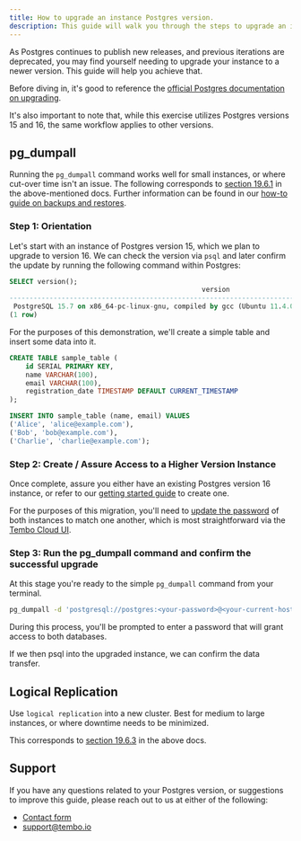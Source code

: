 ```yaml
---
title: How to upgrade an instance Postgres version.
description: This guide will walk you through the steps to upgrade an instance of Postgres to a newer version.
---
```


As Postgres continues to publish new releases, and previous iterations are deprecated, you may find yourself needing to upgrade your instance to a newer version. This guide will help you achieve that.

Before diving in, it's good to reference the [official Postgres documentation on upgrading](https://www.postgresql.org/docs/current/upgrading.html).

It's also important to note that, while this exercise utilizes Postgres versions 15 and 16, the same workflow applies to other versions.

## pg_dumpall

Running the `pg_dumpall` command works well for small instances, or where cut-over time isn't an issue. The following corresponds to [section 19.6.1](https://www.postgresql.org/docs/current/upgrading.html#UPGRADING-VIA-PGDUMPALL) in the above-mentioned docs. Further information can be found in our [how-to guide on backups and restores](https://tembo.io/docs/getting-started/postgres_guides/how-to-backup-and-restore-a-postgres-database).

### Step 1: Orientation

Let's start with an instance of Postgres version 15, which we plan to upgrade to version 16. We can check the version via `psql` and later confirm the update by running the following command within Postgres:

```sql
SELECT version();
                                                version
-------------------------------------------------------------------------------------------------------
 PostgreSQL 15.7 on x86_64-pc-linux-gnu, compiled by gcc (Ubuntu 11.4.0-1ubuntu1~22.04) 11.4.0, 64-bit
(1 row)
```

For the purposes of this demonstration, we'll create a simple table and insert some data into it.

```sql
CREATE TABLE sample_table (
    id SERIAL PRIMARY KEY,
    name VARCHAR(100),
    email VARCHAR(100),
    registration_date TIMESTAMP DEFAULT CURRENT_TIMESTAMP
);

INSERT INTO sample_table (name, email) VALUES
('Alice', 'alice@example.com'),
('Bob', 'bob@example.com'),
('Charlie', 'charlie@example.com');
```

### Step 2: Create / Assure Access to a Higher Version Instance

Once complete, assure you either have an existing Postgres version 16 instance, or refer to our [getting started guide](https://tembo.io/docs/getting-started/getting_started) to create one.

For the purposes of this migration, you'll need to [update the password](https://tembo.io/docs/product/cloud/security/update-postgres-password) of both instances to match one another, which is most straightforward via the [Tembo Cloud UI](https://tembo.io/docs/product/cloud/security/update-postgres-password#:~:text=specified%20security%20requirements.-,Through%20Tembo%20Cloud,-Navigate%20to%20the).

### Step 3: Run the pg_dumpall command and confirm the successful upgrade

At this stage you're ready to the simple `pg_dumpall` command from your terminal.

```bash
pg_dumpall -d 'postgresql://postgres:<your-password>@<your-current-host>:5432/postgres' | psql 'postgresql://postgres:<your-password>@<your-upgraded-host>:5432/postgres'
```

During this process, you'll be prompted to enter a password that will grant access to both databases.

If we then psql into the upgraded instance, we can confirm the data transfer.

## Logical Replication

Use `logical replication` into a new cluster. Best for medium to large instances, or where downtime needs to be minimized.

This corresponds to [section 19.6.3](https://www.postgresql.org/docs/current/upgrading.html#UPGRADING-VIA-REPLICATION) in the above docs.

## Support

If you have any questions related to your Postgres version, or suggestions to improve this guide, please reach out to us at either of the following:

- [Contact form](https://tembo.io/contact)
- [support@tembo.io](mailto:support@tembo.io)
